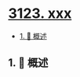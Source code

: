 # [3123. xxx](https://github.com/Tdahuyou/TNotes.leetcode/tree/main/notes/3123.%20xxx)

<!-- region:toc -->

- [1. 📝 概述](#1--概述)

<!-- endregion:toc -->

## 1. 📝 概述
